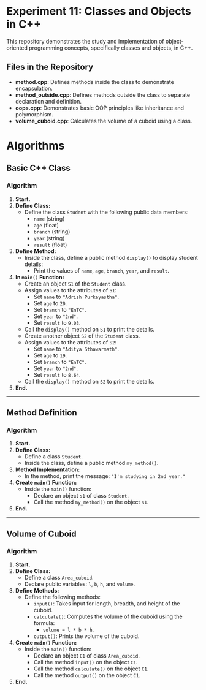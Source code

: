 # Experiment 11: Classes and Objects in C++

This repository demonstrates the study and implementation of object-oriented programming concepts, specifically classes and objects, in C++.

## Files in the Repository

- **method.cpp**: Defines methods inside the class to demonstrate encapsulation.
- **method_outside.cpp**: Defines methods outside the class to separate declaration and definition.
- **oops.cpp**: Demonstrates basic OOP principles like inheritance and polymorphism.
- **volume_cuboid.cpp**: Calculates the volume of a cuboid using a class.
# Algorithms

## Basic C++ Class

### Algorithm

1. **Start.**  
2. **Define Class:**  
   - Define the class `Student` with the following public data members:  
     - `name` (string)  
     - `age` (float)  
     - `branch` (string)  
     - `year` (string)  
     - `result` (float)  
3. **Define Method:**  
   - Inside the class, define a public method `display()` to display student details:  
     - Print the values of `name`, `age`, `branch`, `year`, and `result`.  
4. **In `main()` Function:**  
   - Create an object `S1` of the `Student` class.  
   - Assign values to the attributes of `S1`:  
     - Set `name` to `"Adrish Purkayastha"`.  
     - Set `age` to `20`.  
     - Set `branch` to `"EnTC"`.  
     - Set `year` to `"2nd"`.  
     - Set `result` to `9.03`.  
   - Call the `display()` method on `S1` to print the details.  
   - Create another object `S2` of the `Student` class.  
   - Assign values to the attributes of `S2`:  
     - Set `name` to `"Aditya Sthawarmath"`.  
     - Set `age` to `19`.  
     - Set `branch` to `"EnTC"`.  
     - Set `year` to `"2nd"`.  
     - Set `result` to `8.64`.  
   - Call the `display()` method on `S2` to print the details.  
5. **End.**

---

## Method Definition

### Algorithm

1. **Start.**  
2. **Define Class:**  
   - Define a class `Student`.  
   - Inside the class, define a public method `my_method()`.  
3. **Method Implementation:**  
   - In the method, print the message: `"I'm studying in 2nd year."`  
4. **Create `main()` Function:**  
   - Inside the `main()` function:  
     - Declare an object `s1` of class `Student`.  
     - Call the method `my_method()` on the object `s1`.  
5. **End.**

---

## Volume of Cuboid

### Algorithm

1. **Start.**  
2. **Define Class:**  
   - Define a class `Area_cuboid`.  
   - Declare public variables: `l`, `b`, `h`, and `volume`.  
3. **Define Methods:**  
   - Define the following methods:  
     - `input()`: Takes input for length, breadth, and height of the cuboid.  
     - `calculate()`: Computes the volume of the cuboid using the formula:  
       - `volume = l * b * h`.  
     - `output()`: Prints the volume of the cuboid.  
4. **Create `main()` Function:**  
   - Inside the `main()` function:  
     - Declare an object `C1` of class `Area_cuboid`.  
     - Call the method `input()` on the object `C1`.  
     - Call the method `calculate()` on the object `C1`.  
     - Call the method `output()` on the object `C1`.  
5. **End.**
